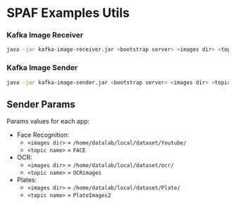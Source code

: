 # SPAF Examples Utils

### Kafka Image Receiver

```bash
java -jar kafka-image-receiver.jar <bootstrap server> <images dir> <topic name>
```

### Kafka Image Sender

```bash
java -jar kafka-image-sender.jar <bootstrap server> <images dir> <topic name>
```

## Sender Params

Params values for each app:
- Face Recognition:
  - `<images dir>` = `/home/datalab/local/dataset/Youtube/`
  - `<topic name>` = `FACE`
- OCR:
  - `<images dir>` = `/home/datalab/local/dataset/ocr/`
  - `<topic name>` = `OCRimages`
- Plates:
  - `<images dir>` = `/home/datalab/local/dataset/Plate/`
  - `<topic name>` = `PlateImages2`
